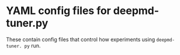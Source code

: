 # YAML config files for deepmd-tuner.py

These contain config files that control how experiments using `deepmd-tuner.
py` run. 